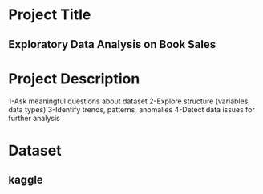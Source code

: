 # Project Title
##  Exploratory Data Analysis on Book Sales

# Project Description
 1-Ask meaningful questions about dataset
2-Explore structure (variables, data types)
3-Identify trends, patterns, anomalies
4-Detect data issues for further analysis

# Dataset
## kaggle
